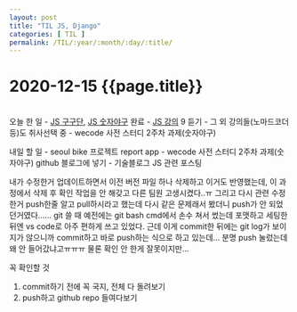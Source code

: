 ```yaml
---
layout: post
title: "TIL JS, Django"
categories: [ TIL ]
permalink: /TIL/:year/:month/:day/:title/
---
```


# 2020-12-15 {{page.title}}
&nbsp;  
오늘 한 일
    - [JS 구구단](https://youtu.be/kMd4R0JNIak), [JS 숫자야구](https://youtu.be/ZNDy1VItH1Y) 완료
    - [JS 강의](https://youtu.be/3CUjtKJ7PJg) 9 듣기
    - 그 외 강의들(노마드코더 등)도 취사선택 중
    - wecode 사전 스터디 2주차 과제(숫자야구)

내일 할 일
    - seoul bike 프로젝트 report app
    - wecode 사전 스터디 2주차 과제(숫자야구) github 블로그에 넣기
    - 기술블로그 JS 관련 포스팅

내가 수정한거 업데이트하면서 이전 버전 파일 하나 삭제하고 이거도 반영했는데, 이 과정에서 삭제 후 확인 작업을 안 해갖고 다른 팀원 고생시켰다..ㅠ 그리고 다시 관련 수정 한거 push한줄 알고 pull하시라고 했는데 다시 같은 문제래서 봤더니 push가 안 되었던거였다......
git 쓸 때 예전에는 git bash cmd에서 손수 쳐서 썼는데 포맷하고 세팅한 뒤엔 vs code로 아주 편하게 쓰고 있었다. 근데 이게 commit한 뒤에는 git log가 보이지가 않으니까 commit하고 바로 push하는 식으로 하고 있는데... 분명 push 눌렀는데 왜 안 들어갔냐고ㅠㅠㅠ 물론 확인 안 한게 잘못이지만... 

꼭 확인할 것
1. commit하기 전에 꼭 국지, 전체 다 돌려보기
2. push하고 github repo 들여다보기